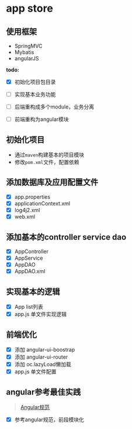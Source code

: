 # app store

## 使用框架

+ SpringMVC
+ Mybatis
+ angularJS


**todo:**

- [x] 初始化项目包目录
- [ ] 实现基本业务功能
- [ ] 后端重构成多个module，业务分离
- [ ] 前端重构为angular模块



## 初始化项目

+ 通过`maven`构建基本的项目模块
+ 修改`pom.xml`文件，配置依赖

## 添加数据库及应用配置文件

- [x] app.properties
- [x] applicationContext.xml
- [x] log4j2.xml
- [x] web.xml

## 添加基本的controller service dao

- [x] AppController
- [x] AppService
- [x] AppDAO
- [x] AppDAO.xml

## 实现基本的逻辑

- [x] App list列表
- [x] app.js 单文件实现逻辑

## 前端优化

- [x] 添加 angular-ui-boostrap
- [x] 添加 angular-ui-router
- [x] 添加 oc.lazyLoad懒加载
- [x] app.js 单文件配置

## angular参考最佳实践
> [Angular规范](https://github.com/johnpapa/angular-styleguide/edit/master/a1/i18n/zh-CN.md)

- [x] 参考angular规范，前段模块化
